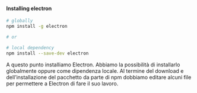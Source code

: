 #### Installing electron

```bash
# globally
npm install -g electron

# or

# local dependency
npm install --save-dev electron
```

<aside class="notes">
A questo punto installiamo Electron. Abbiamo la possibilità di installarlo globalmente oppure come dipendenza locale. Al termine del download e dell’installazione del pacchetto da parte di npm dobbiamo editare alcuni file per permettere a Electron di fare il suo lavoro.
</aside>
